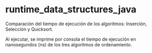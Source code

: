 # runtime_data_structures_java
Comparación del tiempo de ejecución de los algoritmos: Inserción, Selección y Quicksort.

Al ejecutar, se imprime por consola el tiempo de ejecución en nanosegundos (ns) de los tres algoritmos de ordenamiento.

